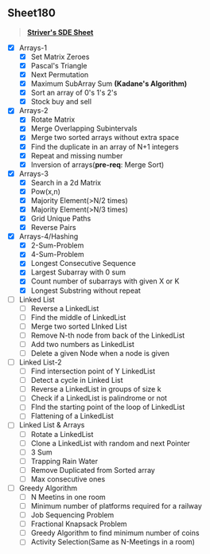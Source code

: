 ## Sheet180

> **[Striver's SDE Sheet](https://takeuforward.org/interviews/strivers-sde-sheet-top-coding-interview-problems/)**

- [x] Arrays-1
  - [x] Set Matrix Zeroes
  - [x] Pascal's Triangle
  - [x] Next Permutation 
  - [x] Maximum SubArray Sum **(Kadane's Algorithm)**
  - [x] Sort an array of 0's 1's 2's
  - [x] Stock buy and sell 

- [x] Arrays-2
  - [x] Rotate Matrix
  - [x] Merge Overlapping Subintervals
  - [x] Merge two sorted arrays without extra space
  - [x] Find the duplicate in an array of N+1 integers
  - [x] Repeat and missing number
  - [x] Inversion of arrays(**pre-req**: Merge Sort)
- [x] Arrays-3
  - [x] Search in a 2d Matrix
  - [x] Pow(x,n)
  - [x] Majority Element(>N/2 times)
  - [x] Majority Element(>N/3 times)
  - [x] Grid Unique Paths
  - [x] Reverse Pairs
- [x] Arrays-4/Hashing
  - [x] 2-Sum-Problem
  - [x] 4-Sum-Problem
  - [x] Longest Consecutive Sequence
  - [x] Largest Subarray with 0 sum
  - [x] Count number of subarrays with given X or K
  - [x] Longest Substring without repeat
- [ ] Linked List
  - [ ] Reverse a LinkedList
  - [ ] Find the middle of LinkedList
  - [ ] Merge two sorted LInked List
  - [ ] Remove N-th node from back of the LinkedList
  - [ ] Add two numbers as LinkedList
  - [ ] Delete a given Node when a node is given
- [ ] Linked List-2
  - [ ] Find intersection point of Y LinkedList
  - [ ] Detect a cycle in Linked List
  - [ ] Reverse a LinkedList in groups of size k
  - [ ] Check if a LinkedList is palindrome or not
  - [ ] FInd the starting point of the loop of LinkedList
  - [ ] Flattening of a LinkedList
- [ ] Linked List & Arrays
  - [ ] Rotate a LinkedList
  - [ ] Clone a LinkedList with random and next Pointer
  - [ ] 3 Sum
  - [ ] Trapping Rain Water
  - [ ] Remove Duplicated from Sorted array
  - [ ] Max consecutive ones

- [ ] Greedy Algorithm
  - [ ] N Meetins in one room
  - [ ] Minimum number of platforms required for a railway
  - [ ] Job Sequencing Problem
  - [ ] Fractional Knapsack Problem
  - [ ] Greedy Algorithm to find minimum number of coins
  - [ ] Activity Selection(Same as N-Meetings in a room)